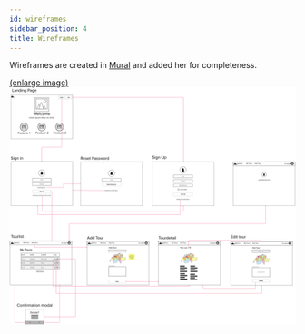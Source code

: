 ```yaml
---
id: wireframes
sidebar_position: 4
title: Wireframes
---
```


Wireframes are created in [Mural](https://app.mural.co/) and added her for completeness.

[(enlarge image)](/img/docs/design/Wireframes.png)
![Infrastructure diagram](/img/docs/design/Wireframes.png)